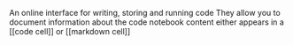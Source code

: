 An online interface for writing, storing and running code
They allow you to document information about the code
notebook content either appears in a [[code cell]] or [[markdown cell]]